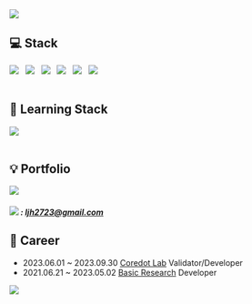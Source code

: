 <img src="https://capsule-render.vercel.app/api?type=waving&color=auto&height=200&section=header&text=JIHOON👊&fontSize=90"/>

## 💻 Stack
<div align="left">
  	 <img src="https://img.shields.io/badge/java-007396?style=for-the-badge&logo=java&logoColor=white">  &nbsp
	<img src="https://img.shields.io/badge/JavaScript-F7DF1E?style=for-the-badge&logo=JavaScript&logoColor=white"/> &nbsp
  	<img src="https://img.shields.io/badge/MySQL-4479A1?style=for-the-badge&logo=MySQL&logoColor=white"/></a> &nbsp
	<img src="https://img.shields.io/badge/Spring-6DB33F?style=for-the-badge&logo=Spring&logoColor=white" /> &nbsp
	<img src="https://img.shields.io/badge/Git-F05032?style=for-the-badge&logo=Git&logoColor=white" /> &nbsp
	<img src="https://img.shields.io/badge/Amazon AWS-232F3E?style=for-the-badge&logo=AWS&logoColor=white"/> &nbsp
</div>

<br/>

## 📙 Learning Stack

<div align="left">
    <img src="https://img.shields.io/badge/spring jpa-6DB33F?style=for-the-badge&logo=spring&logoColor=white"> 

</div>

<br/>


## 💡 Portfolio

<div align="left">
<a style="text-decoration: none" href="https://jihoon2723.tistory.com/"><img src="https://img.shields.io/badge/Tistory-000000?style=for-the-badge&logo=Tistory&logoColor=white"/></a>
</div>

#####  <img src="https://img.shields.io/badge/Gmail-EA4335?style=for-the-badge&logo=Gmail&logoColor=white" /> : ljh2723@gmail.com

## 🏢 Career
- 2023.06.01 ~ 2023.09.30 <a href="https://coredot.io/">Coredot Lab</a> Validator/Developer
- 2021.06.21 ~ 2023.05.02 <a href="https://kr.basic.finance/">Basic Research</a> Developer




<img src="https://github-readme-stats.vercel.app/api?username=jihoonLeee&show_icons=true">
